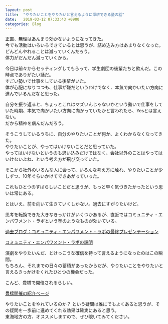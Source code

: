 ```yaml
---
layout: post
title:  "やりたいことをやりたいと言えるように深耕できる塾の話"
date:   2019-03-12 07:33:43 +0900
categories: Blog
---
```


正直、無理はあんまり効かないようになってきた。  
今でも活動はいろいろできているとは思うが、詰め込み方はあまりなくなった。  
どんどんやれることは減っていくんだろう。  
体力がだんだん減っていくから。

今日は前々からセッティングしてもらって、学生劇団の後輩たちと飲んだ。この時点でありがたい話だ。  
すごい勢いで仕事をしている後輩がいた。  
体が心配になりつつも、仕事が嫌だというわけでなく、本気で向かいたい方向に進んでいるんだなと思った。

自分を振り返ると、ちょっとこれはマズいんじゃないかという勢いで仕事をしていた時期、本気で向かいたい方向に向かっていたかと言われたら、Yesとは言えない。  
だから精神を病んだんだろう。

そうこうしているうちに、自分のやりたいことが何か、よくわからなくなってきた。  
やりたいことが、やってはいけないことだと思っていた。  
やってはいけないというのも思い込みだけではなく、会社以外のことはやってはいけないよね、という考え方が飛び交っていた。

そこから社外のいろんな人に会って、いろんな考え方に触れ、やりたいことが少しずつ、10年ぐらいかけてできあがっていった。

これもひとつのすばらしいことだと思うが、もっと早く気づきたかったという思いは常にある。

とはいえ、前を向いて生きていくしかない。過去にすがりたいけど。

思考を転換できた大きなきっかけがいくつかあるが、直近ではコミュニティ・エンパワメント・ラボという塾のようなものが効いている。


[過去ブログ：コミュニティ・エンパワメント・ラボの最終プレゼンテーション](https://naoshigenakanoyaze.github.io/blog/2018-12-16-CRfactoryFinalPresentation/)　

[コミュニティ・エンパワメント・ラボの説明](https://crfactory.com/service/labo/)

演劇をやりたいんだ、とけっこうな確信を持って言えるようになったのはこの瞬間。  
もちろん、それまでの日々の蓄積があったからだが、やりたいことをやりたいと言えるきっかけをくれたひとつの機会だった。

こんど、豊橋で開催されるらしい。

[豊橋開催の紹介ページ](https://crfactory.com/4646/)

やりたいことをやれているのか？ という疑問は誰にでもよくあると思うが、その疑問を一歩前に進めてくれる効果は確実にあると思う。  
東海地方の方、オススメしますので、ぜひ覗いてみてください。  




